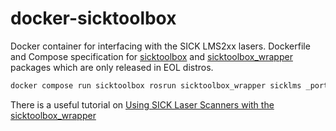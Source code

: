 # docker-sicktoolbox

Docker container for interfacing with the SICK LMS2xx lasers. Dockerfile and Compose
specification for [sicktoolbox](http://wiki.ros.org/sicktoolbox) and
[sicktoolbox_wrapper](http://wiki.ros.org/sicktoolbox_wrapper) packages which
are only released in EOL distros.

```bash
docker compose run sicktoolbox rosrun sicktoolbox_wrapper sicklms _port:=/dev/ttyUSB0 _baud:=38400
```

There is a useful tutorial on [Using SICK Laser Scanners with the
sicktoolbox_wrapper](http://wiki.ros.org/sicktoolbox_wrapper/Tutorials/UsingTheSicklms)
